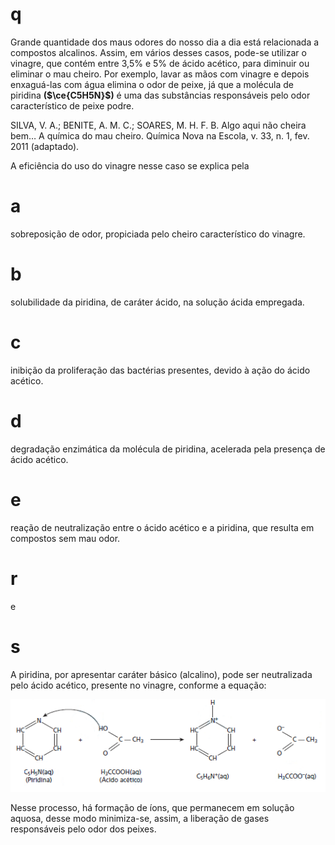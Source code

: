 # q
Grande quantidade dos maus odores do nosso dia a dia está relacionada a compostos alcalinos. Assim, em vários desses casos, pode-se utilizar o vinagre, que contém entre 3,5% e 5% de ácido acético, para diminuir ou eliminar o mau cheiro. Por exemplo, lavar as mãos com vinagre e depois enxaguá-las com água elimina o odor de peixe, já que a molécula de piridina **($\ce{C5H5N}$)** é uma das substâncias responsáveis pelo odor característico de peixe podre.

SILVA, V. A.; BENITE, A. M. C.; SOARES, M. H. F. B. Algo aqui não cheira bem… A química do mau cheiro. Química Nova na Escola, v. 33, n. 1, fev. 2011 (adaptado).

A eficiência do uso do vinagre nesse caso se explica pela

# a
sobreposição de odor, propiciada pelo cheiro característico do vinagre.

# b
solubilidade da piridina, de caráter ácido, na solução ácida empregada.

# c
inibição da proliferação das bactérias presentes, devido à ação do ácido acético.

# d
degradação enzimática da molécula de piridina, acelerada pela presença de ácido acético.

# e
reação de neutralização entre o ácido acético e a piridina, que resulta em compostos sem mau odor.

# r
e

# s
A piridina, por apresentar caráter básico (alcalino), pode ser neutralizada pelo ácido acético, presente no vinagre, conforme a equação:

![](e9637f31-2ba2-0f0f-1fc2-d654036a5dbe.png)

Nesse processo, há formação de íons, que permanecem em solução aquosa, desse modo minimiza-se, assim, a liberação de gases responsáveis pelo odor dos peixes.
